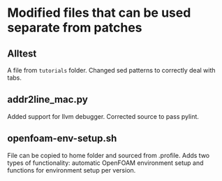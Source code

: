 # Modified files that can be used separate from patches

## Alltest

A file from `tutorials` folder. Changed sed patterns to correctly deal
with tabs.

## addr2line_mac.py

Added support for llvm debugger. Corrected source to pass pylint.

## openfoam-env-setup.sh

File can be copied to home folder and sourced from .profile. Adds two types of
functionality: automatic OpenFOAM environment setup and functions for
environment setup per version.
